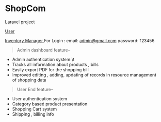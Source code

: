 # ShopCom

Laravel project

[User ](https://bit.ly/34epnU4) 

[Inventory Manager ](https://bit.ly/2YAICWt) For Login : email: admin@gmail.com  password: 123456


>Admin dashboard feature– 

* Admin authentication system \t
* Tracks all information about products , bills
* Easily export PDF for the shopping bill
* Improved editing , adding, updating of records in resource management of shopping data



>User End feature– 

* User authentication system
*	Category based product presentation
* Shopping Cart system 
*	Shipping , billing info 


